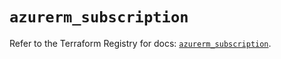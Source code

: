 # `azurerm_subscription`

Refer to the Terraform Registry for docs: [`azurerm_subscription`](https://registry.terraform.io/providers/hashicorp/azurerm/3.103.1/docs/resources/subscription).
